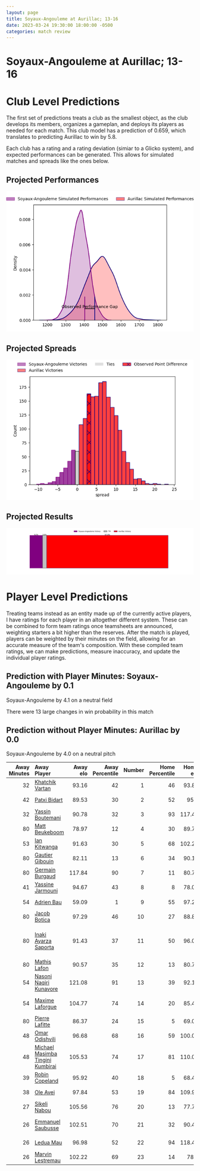 ```yaml
---  
layout: page  
title: Soyaux-Angouleme at Aurillac; 13-16  
date: 2023-03-24 19:30:00 18:00:00 -0500  
categories: match review  
---
```

# Soyaux-Angouleme at Aurillac; 13-16

# Club Level Predictions


The first set of predictions treats a club as the smallest object, as the club develops its members, organizes a gameplan, and deploys its players as needed for each match. This club model has a prediction of 0.659, which translates to predicting Aurillac to win by 5.8.

Each club has a rating and a rating deviation (simiar to a Glicko system), and expected performances can be generated. This allows for simulated matches and spreads like the ones below.
## Projected Performances


![Projected Performances](plots/performances_2023-03-24-Aurillac-Soyaux-Angouleme.png)
## Projected Spreads


![Projected Spreads](plots/spreads_2023-03-24-Aurillac-Soyaux-Angouleme.png)
## Projected Results


![Projected Results](plots/resultbar_2023-03-24-Aurillac-Soyaux-Angouleme.png)
# Player Level Predictions


Treating teams instead as an entity made up of the currently active players, I have ratings for each player in an altogether different system. These can be combined to form team ratings once teamsheets are announced, weighting starters a bit higher than the reserves. After the match is played, players can be weighted by their minutes on the field, allowing for an accurate measure of the team's composition. With these compiled team ratings, we can make predictions, measure inaccuracy, and update the individual player ratings.
## Prediction with Player Minutes: Soyaux-Angouleme by 0.1


Soyaux-Angouleme by 4.1 on a neutral field

There were 13 large changes in win probability in this match
## Prediction without Player Minutes: Aurillac by 0.0


Soyaux-Angouleme by 4.0 on a neutral pitch



|   Away Minutes | Away Player                                                                                   |   Away elo |   Away Percentile |   Number |   Home Percentile |   Home elo | Home Player                                                                                           |   Home Minutes |
|---------------:|:----------------------------------------------------------------------------------------------|-----------:|------------------:|---------:|------------------:|-----------:|:------------------------------------------------------------------------------------------------------|---------------:|
|             32 | [Khatchik Vartan](..//playerfiles//KhatchikVartan_cleaned.md)                                 |      93.16 |                42 |        1 |                46 |      93.89 | [Robert Rodgers](..//playerfiles//RobertRodgers_cleaned.md)                                           |             52 |
|             42 | [Patxi Bidart](..//playerfiles//PatxiBidart_cleaned.md)                                       |      89.53 |                30 |        2 |                52 |      95.5  | [Adrian Smith](..//playerfiles//AdrianSmith_cleaned.md)                                               |             56 |
|             32 | [Yassin Boutemani](..//playerfiles//YassinBoutemani_cleaned.md)                               |      90.78 |                32 |        3 |                93 |     117.47 | [Giorgi Kartvelishvili](..//playerfiles//GiorgiKartvelishvili_cleaned.md)                             |             68 |
|             80 | [Matt Beukeboom](..//playerfiles//MattBeukeboom_cleaned.md)                                   |      78.97 |                12 |        4 |                30 |      89.71 | [Martial Rolland](..//playerfiles//MartialRolland_cleaned.md)                                         |             80 |
|             53 | [Ian Kitwanga](..//playerfiles//IanKitwanga_cleaned.md)                                       |      91.63 |                30 |        5 |                68 |     102.28 | [Cam Dodson](..//playerfiles//CamDodson_cleaned.md)                                                   |             52 |
|             80 | [Gautier Gibouin](..//playerfiles//GautierGibouin_cleaned.md)                                 |      82.11 |                13 |        6 |                34 |      90.18 | [Eoghan Masterson](..//playerfiles//EoghanMasterson_cleaned.md)                                       |             80 |
|             80 | [Germain Burgaud](..//playerfiles//GermainBurgaud_cleaned.md)                                 |     117.84 |                90 |        7 |                11 |      80.71 | [Théo Cambon](..//playerfiles//ThéoCambon_cleaned.md)                                                 |             52 |
|             41 | [Yassine Jarmouni](..//playerfiles//YassineJarmouni_cleaned.md)                               |      94.67 |                43 |        8 |                 8 |      78.06 | [Latuka Maituku](..//playerfiles//LatukaMaituku_cleaned.md)                                           |             47 |
|             54 | [Adrien Bau](..//playerfiles//AdrienBau_cleaned.md)                                           |      59.09 |                 1 |        9 |                55 |      97.27 | [David Delarue](..//playerfiles//DavidDelarue_cleaned.md)                                             |             51 |
|             80 | [Jacob Botica](..//playerfiles//JacobBotica_cleaned.md)                                       |      97.29 |                46 |       10 |                27 |      88.82 | [Antoine Aucagne](..//playerfiles//AntoineAucagne_cleaned.md)                                         |             80 |
|             80 | [Inaki Ayarza Saporta](..//playerfiles//InakiAyarzaSaporta_cleaned.md)                        |      91.43 |                37 |       11 |                50 |      96.05 | [Adriaan Jocobus van der Berg Coertzen](..//playerfiles//AdriaanJocobusvanderBergCoertzen_cleaned.md) |             80 |
|             80 | [Mathis Lafon](..//playerfiles//MathisLafon_cleaned.md)                                       |      90.57 |                35 |       12 |                13 |      80.78 | [Christa Powell](..//playerfiles//ChristaPowell_cleaned.md)                                           |             80 |
|             54 | [Nasoni Naqiri Kunavore](..//playerfiles//NasoniNaqiriKunavore_cleaned.md)                    |     121.08 |                91 |       13 |                39 |      92.16 | [Jimmy Yobo](..//playerfiles//JimmyYobo_cleaned.md)                                                   |             80 |
|             54 | [Maxime Laforgue](..//playerfiles//MaximeLaforgue_cleaned.md)                                 |     104.77 |                74 |       14 |                20 |      85.46 | [Jordon Janse Van Rensburg](..//playerfiles//JordonJanseVanRensburg_cleaned.md)                       |             80 |
|             80 | [Pierre Lafitte](..//playerfiles//PierreLafitte_cleaned.md)                                   |      86.37 |                24 |       15 |                 5 |      69.02 | [Anderson Neisen](..//playerfiles//AndersonNeisen_cleaned.md)                                         |             47 |
|             48 | [Omar Odishvili](..//playerfiles//OmarOdishvili_cleaned.md)                                   |      96.68 |                68 |       16 |                59 |     100.01 | [Didier Tison](..//playerfiles//DidierTison_cleaned.md)                                               |             33 |
|             48 | [Michael Masimba Tingini Kumbirai](..//playerfiles//MichaelMasimbaTinginiKumbirai_cleaned.md) |     105.53 |                74 |       17 |                81 |     110.04 | [Marc Palmier](..//playerfiles//MarcPalmier_cleaned.md)                                               |             33 |
|             39 | [Robin Copeland](..//playerfiles//RobinCopeland_cleaned.md)                                   |      95.92 |                40 |       18 |                 5 |      68.46 | [Hugo Bouyssou](..//playerfiles//HugoBouyssou_cleaned.md)                                             |             29 |
|             38 | [Ole Avei](..//playerfiles//OleAvei_cleaned.md)                                               |      97.84 |                53 |       19 |                84 |     109.96 | [Alexandre Plantier](..//playerfiles//AlexandrePlantier_cleaned.md)                                   |             28 |
|             27 | [Sikeli Nabou](..//playerfiles//SikeliNabou_cleaned.md)                                       |     105.56 |                76 |       20 |                13 |      77.75 | [Maxime Profit](..//playerfiles//MaximeProfit_cleaned.md)                                             |             28 |
|             26 | [Emmanuel Saubusse](..//playerfiles//EmmanuelSaubusse_cleaned.md)                             |     102.51 |                70 |       21 |                32 |      90.41 | [Jean-Baptiste Singer](..//playerfiles//Jean-BaptisteSinger_cleaned.md)                               |             28 |
|             26 | [Ledua Mau](..//playerfiles//LeduaMau_cleaned.md)                                             |      96.98 |                52 |       22 |                94 |     118.42 | [Luka Nioradze](..//playerfiles//LukaNioradze_cleaned.md)                                             |             24 |
|             26 | [Marvin Lestremau](..//playerfiles//MarvinLestremau_cleaned.md)                               |     102.22 |                69 |       23 |                14 |      78.3  | [Henzo Kiteau](..//playerfiles//HenzoKiteau_cleaned.md)                                               |             12 |

